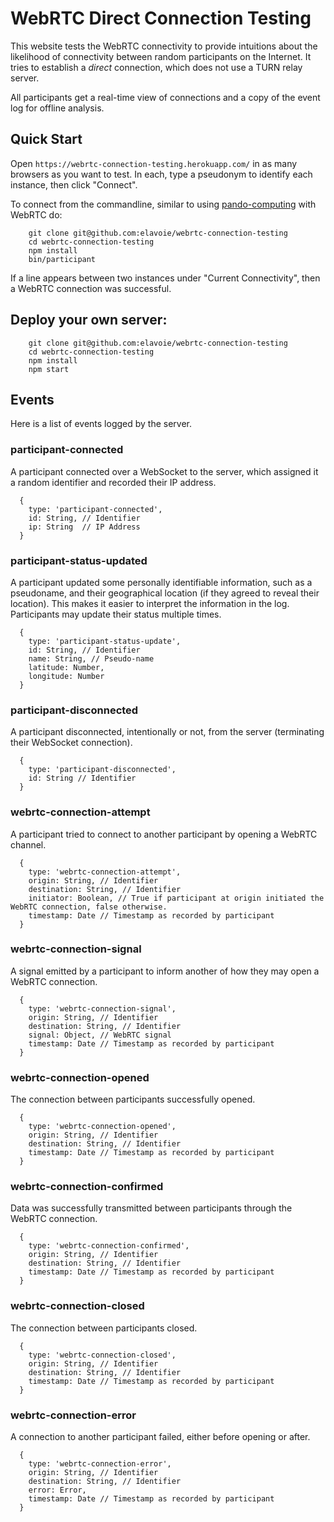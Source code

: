 # WebRTC Direct Connection Testing

This website tests the WebRTC connectivity to provide intuitions about the
likelihood of connectivity between random participants on the Internet. It tries to establish a *direct* connection, which does not use a TURN relay server.

All participants get a real-time view of connections and a copy of the event log for offline analysis.

## Quick Start

Open ````https://webrtc-connection-testing.herokuapp.com/```` in as many browsers as you want to test. In each, type a pseudonym to identify each instance, then click "Connect".

To connect from the commandline, similar to using [pando-computing](https://github.com/elavoie/pando-computing) with WebRTC do:
````
    git clone git@github.com:elavoie/webrtc-connection-testing
    cd webrtc-connection-testing
    npm install
    bin/participant 
````
If a line appears between two instances under "Current Connectivity", then a WebRTC connection was successful.

## Deploy your own server:
````
    git clone git@github.com:elavoie/webrtc-connection-testing
    cd webrtc-connection-testing
    npm install
    npm start
````

## Events

Here is a list of events logged by the server.

### participant-connected

A participant connected over a WebSocket to the server, which assigned it a random identifier and recorded their IP address.

```
  {
    type: 'participant-connected',
    id: String, // Identifier
    ip: String  // IP Address
  }
```

### participant-status-updated

A participant updated some personally identifiable information, such as a pseudoname, and their geographical location (if they agreed to reveal their location). This makes it easier to interpret the information in the log. Participants may update their status multiple times.

```
  {
    type: 'participant-status-update',
    id: String, // Identifier
    name: String, // Pseudo-name
    latitude: Number, 
    longitude: Number
  }
```

### participant-disconnected

A participant disconnected, intentionally or not, from the server (terminating their WebSocket connection).

```
  {
    type: 'participant-disconnected',
    id: String // Identifier
  }
```

### webrtc-connection-attempt

A participant tried to connect to another participant by opening a WebRTC channel.

```
  {
    type: 'webrtc-connection-attempt',
    origin: String, // Identifier
    destination: String, // Identifier
    initiator: Boolean, // True if participant at origin initiated the WebRTC connection, false otherwise.
    timestamp: Date // Timestamp as recorded by participant
  }
```


### webrtc-connection-signal

A signal emitted by a participant to inform another of how they may open a WebRTC connection.

```
  {
    type: 'webrtc-connection-signal',
    origin: String, // Identifier
    destination: String, // Identifier
    signal: Object, // WebRTC signal
    timestamp: Date // Timestamp as recorded by participant
  }
```

### webrtc-connection-opened

The connection between participants successfully opened.

```
  {
    type: 'webrtc-connection-opened',
    origin: String, // Identifier
    destination: String, // Identifier
    timestamp: Date // Timestamp as recorded by participant
  }
```

### webrtc-connection-confirmed

Data was successfully transmitted between participants through
the WebRTC connection.

```
  {
    type: 'webrtc-connection-confirmed',
    origin: String, // Identifier
    destination: String, // Identifier
    timestamp: Date // Timestamp as recorded by participant
  }
```

### webrtc-connection-closed

The connection between participants closed.

```
  {
    type: 'webrtc-connection-closed',
    origin: String, // Identifier
    destination: String, // Identifier
    timestamp: Date // Timestamp as recorded by participant
  }
```


### webrtc-connection-error

A connection to another participant failed, either before opening or after.

```
  {
    type: 'webrtc-connection-error',
    origin: String, // Identifier
    destination: String, // Identifier
    error: Error, 
    timestamp: Date // Timestamp as recorded by participant
  }
```
